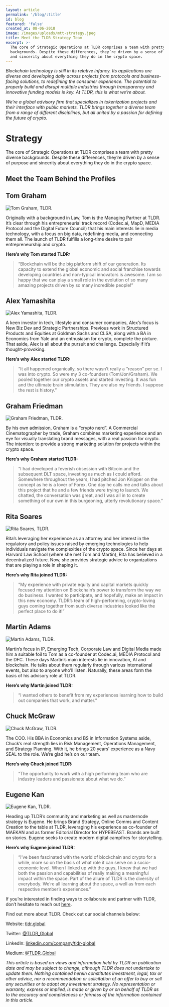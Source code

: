 ```yaml
---
layout: article
permalink: '/blog/:title'
id: blog
featured: 'false'
created_at: 08-06-2018
image: /images/uploads/mtt-strategy.jpeg
title: Meet the TLDR Strategy Team
excerpt: >-
  The core of Strategic Operations at TLDR comprises a team with pretty diverse
  backgrounds. Despite these differences, they’re driven by a sense of purpose
  and sincerity about everything they do in the crypto space.
---
```

_Blockchain technology is still in its relative infancy. Its applications are diverse and developing daily across projects from protocols and business-facing solutions, to redefining the consumer experience. The potential to properly build and disrupt multiple industries through transparency and innovative funding models is key. At TLDR, this is what we’re about._

_We’re a global advisory firm that specializes in tokenization projects and their interface with public markets. TLDR brings together a diverse team from a range of different disciplines, but all united by a passion for defining the future of crypto._

# Strategy

The core of Strategic Operations at TLDR comprises a team with pretty diverse backgrounds. Despite these differences, they’re driven by a sense of purpose and sincerity about everything they do in the crypto space.

## Meet the Team Behind the Profiles

## Tom Graham

![Tom Graham, TLDR.](/images/uploads/tg-mtt.jpeg)

Originally with a background in Law, Tom is the Managing Partner at TLDR. It’s clear through his entrepreneurial track record (Codec.ai, MapD, MEDIA Protocol and the Digital Future Council) that his main interests lie in media technology, with a focus on big data, redefining media, and connecting them all. The launch of TLDR fulfills a long-time desire to pair entrepreneurship and crypto.

**Here’s why Tom started TLDR:**

> “Blockchain will be the big platform shift of our generation. Its capacity to extend the global economic and social franchise towards developing countries and non-typical innovators is awesome. I am so happy that we can play a small role in the evolution of so many amazing projects driven by so many incredible people!”

## Alex Yamashita

![Alex Yamashita, TLDR.](/images/uploads/ay-mtt.jpeg)

A keen investor in tech, lifestyle and consumer companies, Alex’s focus is New Biz Dev and Strategic Partnerships. Previous work in Structured Products and Equities at Goldman Sachs and CLSA, along with a BA in Economics from Yale and an enthusiasm for crypto, complete the picture. That aside, Alex is all about the pursuit and challenge. Especially if it’s thought-provoking.

**Here’s why Alex started TLDR:**

> “It all happened organically, so there wasn’t really a “reason” per se. I was into crypto. So were my 3 co-founders (Tom/Jon/Graham). We pooled together our crypto assets and started investing. It was fun and the ultimate brain stimulation. They are also my friends. I suppose the rest is history.”

## Graham Friedman

![Graham Friedman, TLDR.](/images/uploads/gf-mtt.jpeg)

By his own admission, Graham is a “crypto nerd”. A Commercial Cinematographer by trade, Graham combines marketing experience and an eye for visually translating brand messages, with a real passion for crypto. The intention: to provide a strong marketing solution for projects within the crypto space.

**Here’s why Graham started TLDR:**

> “I had developed a feverish obsession with Bitcoin and the subsequent DLT space, investing as much as I could afford. Somewhere throughout the years, I had pitched Jon Knipper on the concept as he is a lover of Forex. One day he calls me and talks about this project that he and a few friends were trying to launch. We chatted, the conversation was great, and I was all in to create something of our own in this burgeoning, utterly revolutionary space.”

## Rita Soares

![Rita Soares, TLDR.](/images/uploads/rs-mtt.jpeg)

Rita’s leveraging her experience as an attorney and her interest in the regulatory and policy issues raised by emerging technologies to help individuals navigate the complexities of the crypto space. Since her days at Harvard Law School (where she met Tom and Martin), Rita has believed in a decentralized future. Now, she provides strategic advice to organizations that are playing a role in shaping it.

**Here’s why Rita joined TLDR:**

> “My experience with private equity and capital markets quickly focused my attention on Blockchain’s power to transform the way we do business. I wanted to participate, and hopefully, make an impact in this new economy. TLDR’s team of high-performing, crypto-loving guys coming together from such diverse industries looked like the perfect place to do it!”

## Martin Adams

![Martin Adams, TLDR.](/images/uploads/ma-mtt.jpeg)

Martin’s focus in IP, Emerging Tech, Corporate Law and Digital Media made him a suitable foil to Tom as a co-founder at Codec.ai, MEDIA Protocol and the DFC. These days Martin’s main interests lie in innovation, AI and blockchain. He talks about them regularly through various international events, but also to anyone who’ll listen. Naturally, these areas form the basis of his advisory role at TLDR.

**Here’s why Martin joined TLDR:**

> “I wanted others to benefit from my experiences learning how to build out companies that work, and matter.”

## Chuck McGraw

![Chuck McGraw, TLDR.](/images/uploads/cm-mtt.jpeg)

The COO. His BBA in Economics and BS in Information Systems aside, Chuck’s real strength lies in Risk Management, Operations Management, and Strategy Planning. With it, he brings 20 years’ experience as a Navy SEAL to the role. We’re glad he’s on our team.

**Here’s why Chuck joined TLDR:**

> “The opportunity to work with a high performing team who are industry leaders and passionate about what we do.”

## Eugene Kan

![Eugene Kan, TLDR.](/images/uploads/ek-mtt.jpeg)

Heading up TLDR’s community and marketing as well as masternode strategy is Eugene. He brings Brand Strategy, Online Comms and Content Creation to the table at TLDR, leveraging his experience as co-founder of MAEKAN and as former Editorial Director for HYPEBEAST. Brands are built on stories. Eugene seeks to create modern digital campfires for storytelling.

**Here’s why Eugene joined TLDR:**

> “I’ve been fascinated with the world of blockchain and crypto for a while, more so on the basis of what role it can serve on a socio-economic level. When I linked up with the guys, I knew that we had both the passion and capabilities of really making a meaningful impact within the space. Part of the allure of TLDR is the diversity of everybody. We’re all learning about the space, a well as from each respective member’s experiences.”

If you’re interested in finding ways to collaborate and partner with TLDR, don’t hesitate to reach out [here](https://tldr.global/contact).

Find out more about TLDR. Check out our social channels below:

Website: [tldr.global](https://tldr.global/)

Twitter: [@TLDR_Global](https://twitter.com/TLDR_Global)

LinkedIn: [linkedin.com/company/tldr-global](https://www.linkedin.com/company/tldr-global/)

Medium: [@TLDR_Global](https://medium.com/@TLDR_Global)

_This article is based on views and information held by TLDR on publication date and may be subject to change, although TLDR does not undertake to update them. Nothing contained herein constitutes investment, legal, tax or other advice, nor a recommendation or solicitation of an offer to buy or sell any securities or to adopt any investment strategy. No representation or warranty, express or implied, is made or given by or on behalf of TLDR as to the accuracy and completeness or fairness of the information contained in this article._
